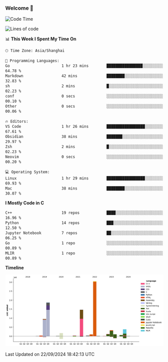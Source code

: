 ### Welcome 👋

<!--START_SECTION:waka-->
![Code Time](http://img.shields.io/badge/Code%20Time-1%2C565%20hrs%2048%20mins-blue)

![Lines of code](https://img.shields.io/badge/From%20Hello%20World%20I%27ve%20Written-8.7%20million%20lines%20of%20code-blue)

📊 **This Week I Spent My Time On** 

```text
🕑︎ Time Zone: Asia/Shanghai

💬 Programming Languages: 
Go                       1 hr 23 mins        ████████████████░░░░░░░░░   64.78 % 
Markdown                 42 mins             ████████░░░░░░░░░░░░░░░░░   32.83 % 
sh                       2 mins              █░░░░░░░░░░░░░░░░░░░░░░░░   02.23 % 
conf                     0 secs              ░░░░░░░░░░░░░░░░░░░░░░░░░   00.10 % 
Other                    0 secs              ░░░░░░░░░░░░░░░░░░░░░░░░░   00.06 % 

🔥 Editors: 
VS Code                  1 hr 26 mins        █████████████████░░░░░░░░   67.61 % 
Obsidian                 38 mins             ███████░░░░░░░░░░░░░░░░░░   29.97 % 
Zsh                      2 mins              █░░░░░░░░░░░░░░░░░░░░░░░░   02.23 % 
Neovim                   0 secs              ░░░░░░░░░░░░░░░░░░░░░░░░░   00.20 % 

💻 Operating System: 
Linux                    1 hr 29 mins        █████████████████░░░░░░░░   69.93 % 
Mac                      38 mins             ████████░░░░░░░░░░░░░░░░░   30.07 % 
```

**I Mostly Code in C** 

```text
C++                      19 repos            ████░░░░░░░░░░░░░░░░░░░░░   16.96 % 
Python                   14 repos            ███░░░░░░░░░░░░░░░░░░░░░░   12.50 % 
Jupyter Notebook         7 repos             ██░░░░░░░░░░░░░░░░░░░░░░░   06.25 % 
Go                       1 repo              ░░░░░░░░░░░░░░░░░░░░░░░░░   00.89 % 
MLIR                     1 repo              ░░░░░░░░░░░░░░░░░░░░░░░░░   00.89 % 
```



**Timeline**

![Lines of Code chart](https://raw.githubusercontent.com/Bohan-hu/Bohan-hu/master/assets/bar_graph.png)


 Last Updated on 22/09/2024 18:42:13 UTC
<!--END_SECTION:waka-->



